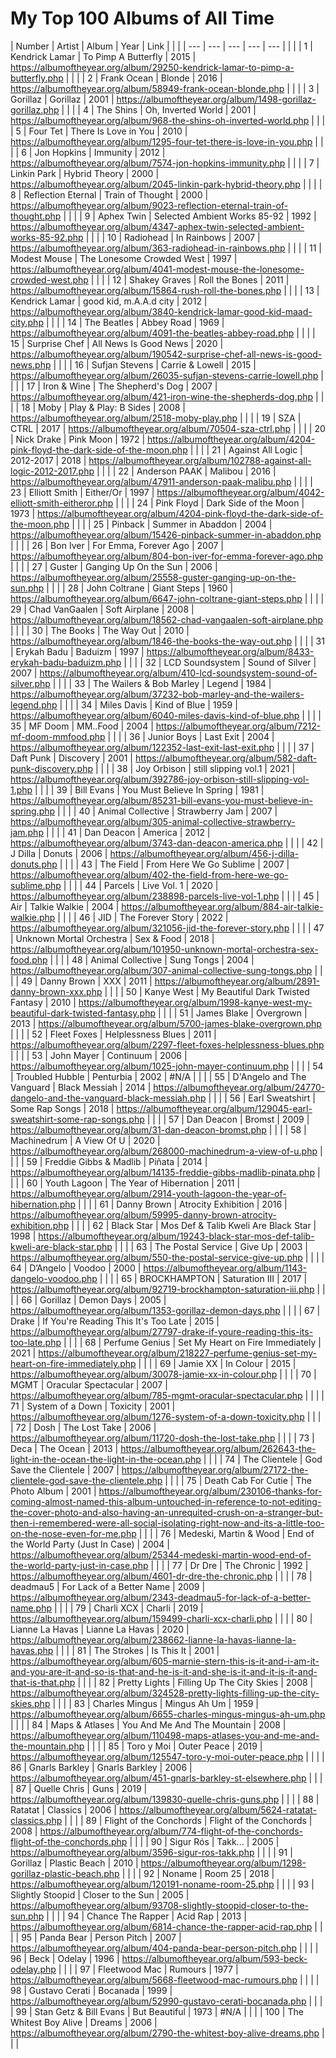 # My Top 100 Albums of All Time
| Number | Artist                    | Album                                 | Year | Link                                                                          |   |   |
| ---    | ---                       | ---                                   | ---  | ---                                                                           |   |   |
| 1      | Kendrick Lamar            | To Pimp A Butterfly                   | 2015 | https://albumoftheyear.org/album/29250-kendrick-lamar-to-pimp-a-butterfly.php |   |   |
| 2      | Frank Ocean               | Blonde                                | 2016 | https://albumoftheyear.org/album/58949-frank-ocean-blonde.php |   |   |
| 3      | Gorillaz                  | Gorillaz                              | 2001 | https://albumoftheyear.org/album/1498-gorillaz-gorillaz.php |   |   |
| 4      | The Shins                 | Oh, Inverted World                    | 2001 | https://albumoftheyear.org/album/968-the-shins-oh-inverted-world.php |   |   |
| 5      | Four Tet                  | There Is Love in You                  | 2010 | https://albumoftheyear.org/album/1295-four-tet-there-is-love-in-you.php |   |   |
| 6      | Jon Hopkins               | Immunity                              | 2012 | https://albumoftheyear.org/album/7574-jon-hopkins-immunity.php |   |   |
| 7      | Linkin Park               | Hybrid Theory                         | 2000 | https://albumoftheyear.org/album/2045-linkin-park-hybrid-theory.php |   |   |
| 8      | Reflection Eternal        | Train of Thought                      | 2000 | https://albumoftheyear.org/album/9023-reflection-eternal-train-of-thought.php |   |   |
| 9      | Aphex Twin                | Selected Ambient Works 85-92          | 1992 | https://albumoftheyear.org/album/4347-aphex-twin-selected-ambient-works-85-92.php |   |   |
| 10     | Radiohead                 | In Rainbows                           | 2007 | https://albumoftheyear.org/album/363-radiohead-in-rainbows.php |   |   |
| 11     | Modest Mouse              | The Lonesome Crowded West             | 1997 | https://albumoftheyear.org/album/4041-modest-mouse-the-lonesome-crowded-west.php |   |   |
| 12     | Shakey Graves             | Roll the Bones                        | 2011 | https://albumoftheyear.org/album/15864-rush-roll-the-bones.php |   |   |
| 13     | Kendrick Lamar            | good kid, m.A.A.d city                | 2012 | https://albumoftheyear.org/album/3840-kendrick-lamar-good-kid-maad-city.php |   |   |
| 14     | The Beatles               | Abbey Road                            | 1969 | https://albumoftheyear.org/album/4091-the-beatles-abbey-road.php |   |   |
| 15     | Surprise Chef             | All News Is Good News                 | 2020 | https://albumoftheyear.org/album/190542-surprise-chef-all-news-is-good-news.php |   |   |
| 16     | Sufjan Stevens            | Carrie & Lowell                       | 2015 | https://albumoftheyear.org/album/26035-sufjan-stevens-carrie-lowell.php |   |   |
| 17     | Iron & Wine               | The Shepherd's Dog                    | 2007 | https://albumoftheyear.org/album/421-iron-wine-the-shepherds-dog.php |   |   |
| 18     | Moby                      | Play & Play: B Sides                  | 2008 | https://albumoftheyear.org/album/2518-moby-play.php |   |   |
| 19     | SZA                       | CTRL                                  | 2017 | https://albumoftheyear.org/album/70504-sza-ctrl.php |   |   |
| 20     | Nick Drake                | Pink Moon                             | 1972 | https://albumoftheyear.org/album/4204-pink-floyd-the-dark-side-of-the-moon.php |   |   |
| 21     | Against All Logic         | 2012-2017                             | 2018 | https://albumoftheyear.org/album/102788-against-all-logic-2012-2017.php |   |   |
| 22     | Anderson PAAK             | Malibou                               | 2016 | https://albumoftheyear.org/album/47911-anderson-paak-malibu.php |   |   |
| 23     | Elliott Smith             | Either/Or                             | 1997 | https://albumoftheyear.org/album/4042-elliott-smith-eitheror.php |   |   |
| 24     | Pink Floyd                | Dark Side of the Moon                 | 1973 | https://albumoftheyear.org/album/4204-pink-floyd-the-dark-side-of-the-moon.php |   |   |
| 25     | Pinback                   | Summer in Abaddon                     | 2004 | https://albumoftheyear.org/album/15426-pinback-summer-in-abaddon.php |   |   |
| 26     | Bon Iver                  | For Emma, Forever Ago                 | 2007 | https://albumoftheyear.org/album/804-bon-iver-for-emma-forever-ago.php |   |   |
| 27     | Guster                    | Ganging Up On the Sun                 | 2006 | https://albumoftheyear.org/album/25558-guster-ganging-up-on-the-sun.php |   |   |
| 28     | John Coltrane             | Giant Steps                           | 1960 | https://albumoftheyear.org/album/6647-john-coltrane-giant-steps.php |   |   |
| 29     | Chad VanGaalen            | Soft Airplane                         | 2008 | https://albumoftheyear.org/album/18562-chad-vangaalen-soft-airplane.php |   |   |
| 30     | The Books                 | The Way Out                           | 2010 | https://albumoftheyear.org/album/1846-the-books-the-way-out.php |   |   |
| 31     | Erykah Badu               | Baduizm                               | 1997 | https://albumoftheyear.org/album/8433-erykah-badu-baduizm.php |   |   |
| 32     | LCD Soundsystem           | Sound of Silver                       | 2007 | https://albumoftheyear.org/album/410-lcd-soundsystem-sound-of-silver.php |   |   |
| 33     | The Wailers & Bob Marley  | Legend                                | 1984 | https://albumoftheyear.org/album/37232-bob-marley-and-the-wailers-legend.php |   |   |
| 34     | Miles Davis               | Kind of Blue                          | 1959 | https://albumoftheyear.org/album/6040-miles-davis-kind-of-blue.php |   |   |
| 35     | MF Doom                   | MM..Food                              | 2004 | https://albumoftheyear.org/album/7212-mf-doom-mmfood.php |   |   |
| 36     | Junior Boys               | Last Exit                             | 2004 | https://albumoftheyear.org/album/122352-last-exit-last-exit.php |   |   |
| 37     | Daft Punk                 | Discovery                             | 2001 | https://albumoftheyear.org/album/582-daft-punk-discovery.php |   |   |
| 38     | Joy Orbison               | still slipping vol.1                  | 2021 | https://albumoftheyear.org/album/392786-joy-orbison-still-slipping-vol-1.php |   |   |
| 39     | Bill Evans                | You Must Believe In Spring            | 1981 | https://albumoftheyear.org/album/85231-bill-evans-you-must-believe-in-spring.php |   |   |
| 40     | Animal Collective         | Strawberry Jam                        | 2007 | https://albumoftheyear.org/album/305-animal-collective-strawberry-jam.php |   |   |
| 41     | Dan Deacon                | America                               | 2012 | https://albumoftheyear.org/album/3743-dan-deacon-america.php |   |   |
| 42     | J Dilla                   | Donuts                                | 2006 | https://albumoftheyear.org/album/456-j-dilla-donuts.php |   |   |
| 43     | The Field                 | From Here We Go Sublime               | 2007 | https://albumoftheyear.org/album/402-the-field-from-here-we-go-sublime.php |   |   |
| 44     | Parcels                   | Live Vol. 1                           | 2020 | https://albumoftheyear.org/album/238898-parcels-live-vol-1.php |   |   |
| 45     | Air                       | Talkie Walkie                         | 2004 | https://albumoftheyear.org/album/884-air-talkie-walkie.php |   |   |
| 46     | JID                       | The Forever Story                     | 2022 | https://albumoftheyear.org/album/321056-jid-the-forever-story.php |   |   |
| 47     | Unknown Mortal Orchestra  | Sex & Food                            | 2018 | https://albumoftheyear.org/album/101950-unknown-mortal-orchestra-sex-food.php |   |   |
| 48     | Animal Collective         | Sung Tongs                            | 2004 | https://albumoftheyear.org/album/307-animal-collective-sung-tongs.php |   |   |
| 49     | Danny Brown               | XXX                                   | 2011 | https://albumoftheyear.org/album/2891-danny-brown-xxx.php |   |   |
| 50     | Kanye West                | My Beautiful Dark Twisted Fantasy     | 2010 | https://albumoftheyear.org/album/1998-kanye-west-my-beautiful-dark-twisted-fantasy.php |   |   |
| 51     | James Blake               | Overgrown                             | 2013 | https://albumoftheyear.org/album/5700-james-blake-overgrown.php |   |   |
| 52     | Fleet Foxes               | Helplessness Blues                    | 2011 | https://albumoftheyear.org/album/2297-fleet-foxes-helplessness-blues.php |   |   |
| 53     | John Mayer                | Continuum                             | 2006 | https://albumoftheyear.org/album/1025-john-mayer-continuum.php |   |   |
| 54     | Troubled Hubble           | Penturbia                             | 2002 | #N/A |   |   |
| 55     | D'Angelo and The Vanguard | Black Messiah                         | 2014 | https://albumoftheyear.org/album/24770-dangelo-and-the-vanguard-black-messiah.php |   |   |
| 56     | Earl Sweatshirt           | Some Rap Songs                        | 2018 | https://albumoftheyear.org/album/129045-earl-sweatshirt-some-rap-songs.php |   |   |
| 57     | Dan Deacon                | Bromst                                | 2009 | https://albumoftheyear.org/album/31-dan-deacon-bromst.php |   |   |
| 58     | Machinedrum               | A View Of U                           | 2020 | https://albumoftheyear.org/album/268000-machinedrum-a-view-of-u.php |   |   |
| 59     | Freddie Gibbs & Madlib    | Piñata                                | 2014 | https://albumoftheyear.org/album/14135-freddie-gibbs-madlib-pinata.php |   |   |
| 60     | Youth Lagoon              | The Year of Hibernation               | 2011 | https://albumoftheyear.org/album/2914-youth-lagoon-the-year-of-hibernation.php |   |   |
| 61     | Danny Brown               | Atrocity Exhibition                   | 2016 | https://albumoftheyear.org/album/59995-danny-brown-atrocity-exhibition.php |   |   |
| 62     | Black Star                | Mos Def & Talib Kweli Are Black Star  | 1998 | https://albumoftheyear.org/album/19243-black-star-mos-def-talib-kweli-are-black-star.php |   |   |
| 63     | The Postal Service        | Give Up                               | 2003 | https://albumoftheyear.org/album/550-the-postal-service-give-up.php |   |   |
| 64     | D’Angelo                  | Voodoo                                | 2000 | https://albumoftheyear.org/album/1143-dangelo-voodoo.php |   |   |
| 65     | BROCKHAMPTON              | Saturation III                        | 2017 | https://albumoftheyear.org/album/92719-brockhampton-saturation-iii.php |   |   |
| 66     | Gorillaz                  | Demon Days                            | 2005 | https://albumoftheyear.org/album/1353-gorillaz-demon-days.php |   |   |
| 67     | Drake                     | If You're Reading This It's Too Late  | 2015 | https://albumoftheyear.org/album/27797-drake-if-youre-reading-this-its-too-late.php |   |   |
| 68     | Perfume Genius            | Set My Heart on Fire Immediately      | 2021 | https://albumoftheyear.org/album/218227-perfume-genius-set-my-heart-on-fire-immediately.php |   |   |
| 69     | Jamie XX                  | In Colour                             | 2015 | https://albumoftheyear.org/album/30078-jamie-xx-in-colour.php |   |   |
| 70     | MGMT                      | Oracular Spectacular                  | 2007 | https://albumoftheyear.org/album/785-mgmt-oracular-spectacular.php |   |   |
| 71     | System of a Down          | Toxicity                              | 2001 | https://albumoftheyear.org/album/1276-system-of-a-down-toxicity.php |   |   |
| 72     | Dosh                      | The Lost Take                         | 2006 | https://albumoftheyear.org/album/11720-dosh-the-lost-take.php |   |   |
| 73     | Deca                      | The Ocean                             | 2013 | https://albumoftheyear.org/album/262643-the-light-in-the-ocean-the-light-in-the-ocean.php |   |   |
| 74     | The Clientele             | God Save the Clientele                | 2007 | https://albumoftheyear.org/album/27172-the-clientele-god-save-the-clientele.php |   |   |
| 75     | Death Cab For Cutie       | The Photo Album                       | 2001 | https://albumoftheyear.org/album/230106-thanks-for-coming-almost-named-this-album-untouched-in-reference-to-not-editing-the-cover-photo-and-also-having-an-unrequited-crush-on-a-stranger-but-then-i-remembered-were-all-social-isolating-right-now-and-its-a-little-too-on-the-nose-even-for-me.php |   |   |
| 76     | Medeski, Martin & Wood    | End of the World Party (Just In Case) | 2004 | https://albumoftheyear.org/album/25344-medeski-martin-wood-end-of-the-world-party-just-in-case.php |   |   |
| 77     | Dr Dre                    | The Chronic                           | 1992 | https://albumoftheyear.org/album/4601-dr-dre-the-chronic.php |   |   |
| 78     | deadmau5                  | For Lack of a Better Name             | 2009 | https://albumoftheyear.org/album/2343-deadmau5-for-lack-of-a-better-name.php |   |   |
| 79     | Charli XCX                | Charli                                | 2019 | https://albumoftheyear.org/album/159499-charli-xcx-charli.php |   |   |
| 80     | Lianne La Havas           | Lianne La Havas                       | 2020 | https://albumoftheyear.org/album/238662-lianne-la-havas-lianne-la-havas.php |   |   |
| 81     | The Strokes               | Is This It                            | 2001 | https://albumoftheyear.org/album/605-marnie-stern-this-is-it-and-i-am-it-and-you-are-it-and-so-is-that-and-he-is-it-and-she-is-it-and-it-is-it-and-that-is-that.php |   |   |
| 82     | Pretty Lights             | Filling Up The City Skies             | 2008 | https://albumoftheyear.org/album/324528-pretty-lights-filling-up-the-city-skies.php |   |   |
| 83     | Charles Mingus            | Mingus Ah Um                          | 1959 | https://albumoftheyear.org/album/6655-charles-mingus-mingus-ah-um.php |   |   |
| 84     | Maps & Atlases            | You And Me And The Mountain           | 2008 | https://albumoftheyear.org/album/110498-maps-atlases-you-and-me-and-the-mountain.php |   |   |
| 85     | Toro y Moi                | Outer Peace                           | 2019 | https://albumoftheyear.org/album/125547-toro-y-moi-outer-peace.php |   |   |
| 86     | Gnarls Barkley            | Gnarls Barkley                        | 2006 | https://albumoftheyear.org/album/451-gnarls-barkley-st-elsewhere.php |   |   |
| 87     | Quelle Chris              | Guns                                  | 2019 | https://albumoftheyear.org/album/139830-quelle-chris-guns.php |   |   |
| 88     | Ratatat                   | Classics                              | 2006 | https://albumoftheyear.org/album/5624-ratatat-classics.php |   |   |
| 89     | Flight of the Conchords   | Flight of the Conchords               | 2008 | https://albumoftheyear.org/album/774-flight-of-the-conchords-flight-of-the-conchords.php |   |   |
| 90     | Sigur Rós                 | Takk...                               | 2005 | https://albumoftheyear.org/album/3596-sigur-ros-takk.php |   |   |
| 91     | Gorillaz                  | Plastic Beach                         | 2010 | https://albumoftheyear.org/album/1298-gorillaz-plastic-beach.php |   |   |
| 92     | Noname                    | Room 25                               | 2018 | https://albumoftheyear.org/album/120191-noname-room-25.php |   |   |
| 93     | Slightly Stoopid          | Closer to the Sun                     | 2005 | https://albumoftheyear.org/album/93708-slightly-stoopid-closer-to-the-sun.php |   |   |
| 94     | Chance The Rapper         | Acid Rap                              | 2013 | https://albumoftheyear.org/album/6814-chance-the-rapper-acid-rap.php |   |   |
| 95     | Panda Bear                | Person Pitch                          | 2007 | https://albumoftheyear.org/album/404-panda-bear-person-pitch.php |   |   |
| 96     | Beck                      | Odelay                                | 1996 | https://albumoftheyear.org/album/593-beck-odelay.php |   |   |
| 97     | Fleetwood Mac             | Rumours                               | 1977 | https://albumoftheyear.org/album/5668-fleetwood-mac-rumours.php |   |   |
| 98     | Gustavo Cerati            | Bocanada                              | 1999 | https://albumoftheyear.org/album/52990-gustavo-cerati-bocanada.php |   |   |
| 99     | Stan Getz & Bill Evans    | But Beautiful                         | 1973 | #N/A |   |   |
| 100    | The Whitest Boy Alive     | Dreams                                | 2006 | https://albumoftheyear.org/album/2790-the-whitest-boy-alive-dreams.php                                                                              |   |   |

